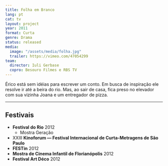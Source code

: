```yaml
---
title: Folha em Branco
lang: pt
cat: tv
layout: project
year: 2011
format: Curta
genre: Drama
status: released
media:
  image: "/assets/media/folha.jpg"
  trailer: https://vimeo.com/47054299
team:
  director: Iuli Gerbase
  copro: Besouro Filmes e RBS TV
---
```


Érico está sem idéias para escrever um conto. Em busca de inspiração ele resolve ir até a beira do rio. Mas, ao sair de casa, fica preso no elevador com sua vizinha Joana e um entregador de pizza.

---

## Festivais

* **Festival do Rio** 2012
  * Mostra Geração
* XXIII **Kinoforum — Festival Internacional de Curta-Metragens de São Paulo**
* **FESTin** 2012
* **Mostra de Cinema Infantil de Florianópolis** 2012
* **Festival Art Déco** 2012
